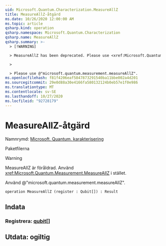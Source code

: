 ```yaml
---
uid: Microsoft.Quantum.Characterization.MeasureAllZ
title: MeasureAllZ-åtgärd
ms.date: 10/26/2020 12:00:00 AM
ms.topic: article
qsharp.kind: operation
qsharp.namespace: Microsoft.Quantum.Characterization
qsharp.name: MeasureAllZ
qsharp.summary: >-
  > [!WARNING]

  > MeasureAllZ has been deprecated. Please use <xref:Microsoft.Quantum.Measurement.MeasureAllZ> instead.

  >

  > Please use @"microsoft.quantum.measurement.measureAllZ".
ms.openlocfilehash: f81f4206eaf5847873291540ba11bbe002a4d201
ms.sourcegitcommit: 29e0d88a30e4166fa580132124b0eb57e1f0e986
ms.translationtype: MT
ms.contentlocale: sv-SE
ms.lasthandoff: 10/27/2020
ms.locfileid: "92728179"
---
```

# <a name="measureallz-operation"></a>MeasureAllZ-åtgärd

Namnrymd: [Microsoft. Quantum. karakterisering](xref:Microsoft.Quantum.Characterization)

Paketfilerna [](https://nuget.org/packages/)


> [!WARNING]
> MeasureAllZ är föråldrad. Använd <xref:Microsoft.Quantum.Measurement.MeasureAllZ> i stället.
>
> Använd @"microsoft.quantum.measurement.measureAllZ".



```qsharp
operation MeasureAllZ (register : Qubit[]) : Result
```


## <a name="input"></a>Indata

### <a name="register--qubit"></a>Registrera: [qubit](xref:microsoft.quantum.lang-ref.qubit)[]





## <a name="output--__invalidresult__"></a>Utdata: __ogiltig <Result>__

